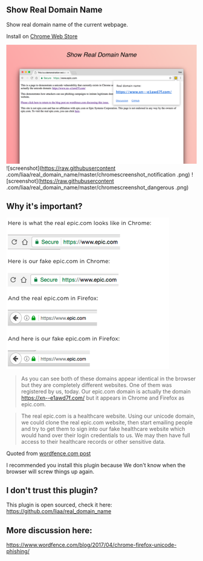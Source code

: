 ## Show Real Domain Name

Show real domain name of the current webpage.

Install on [Chrome Web Store](https://chrome.google.com/webstore/detail/real-domain-name/lhbkkikjboiebjeghokpefafaahnfoff)

![screenshot](https://raw.githubusercontent.com/liaa/real_domain_name/master/chromescreenshot.png)
![screenshot](https://raw.githubusercontent
.com/liaa/real_domain_name/master/chromescreenshot_notification
.png)
![screenshot](https://raw.githubusercontent
.com/liaa/real_domain_name/master/chromescreenshot_dangerous
.png)

## Why it's important?

![demo](https://raw.githubusercontent.com/liaa/real_domain_name/master/demo.png)

> As you can see both of these domains appear identical in the browser but they are completely different websites. One of them was registered by us, today. Our epic.com domain is actually the domain https://xn--e1awd7f.com/ but it appears in Chrome and Firefox as epic.com.

> The real epic.com is a healthcare website. Using our unicode domain, we could clone the real
epic.com website, then start emailing people and try to get them to sign into our fake healthcare website which would hand over their login credentials to us. We may then have full access to their healthcare records or other sensitive data.

Quoted from [wordfence.com post](https://www.wordfence.com/blog/2017/04/chrome-firefox-unicode-phishing/)


I recommended you install this plugin because We don't know when the browser will screw things up
again.

## I don't trust this plugin?

This plugin is open sourced, check it here: https://github.com/liaa/real_domain_name

## More discussion here:
https://www.wordfence.com/blog/2017/04/chrome-firefox-unicode-phishing/




